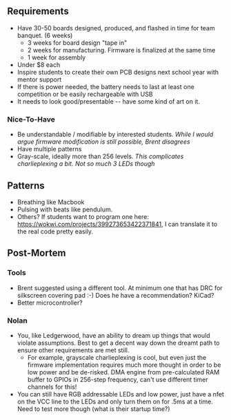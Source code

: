 ## Requirements
  * Have 30-50 boards designed, produced, and flashed in time for team banquet. (6 weeks)
    * 3 weeks for board design "tape in"
    * 2 weeks for manufacturing. Firmware is finalized at the same time
    * 1 week for assembly
  * Under $8 each
  * Inspire students to create their own PCB designs next school year with mentor support
  * If there is power needed, the battery needs to last at least one competition or be easily rechargeable with USB
  * It needs to look good/presentable -- have some kind of art on it.

### Nice-To-Have
  * Be understandable / modifiable by interested students. *While I would argue firmware modification is still possible, Brent disagrees*
  * Have multiple patterns
  * Gray-scale, ideally more than 256 levels. *This complicates charlieplexing a bit. Not so much 3 LEDs though*


## Patterns
  * Breathing like Macbook
  * Pulsing with beats like pendulum.
  * Others? If students want to program one here: https://wokwi.com/projects/399273653422371841, I can translate it to the real code pretty easily.


## Post-Mortem


### Tools
  * Brent suggested using a different tool. At minimum one that has DRC for silkscreen covering pad :-) Does he have a recommendation? KiCad?
  * Better microcontroller?
### Nolan
  * You, like Ledgerwood, have an ability to dream up things that would violate assumptions. Best to get a decent way down the dreamt path to ensure other requirements are met still.
    * For example, grayscale charlieplexing is cool, but even just the firmware implementation requires much more thought in order to be low power and be de-risked. DMA engine from pre-calculated RAM buffer to GPIOs in 256-step frequency, can't use different timer channels for this!
  * You can still have RGB addressable LEDs and low power, just have a nfet on the VCC line to the LEDs and only turn them on for .5ms at a time. Need to test more though (what is their startup time?)






